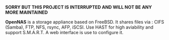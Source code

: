 **SORRY BUT THIS PROJECT IS INTERRUPTED AND WILL NOT BE ANY MORE MAINTAINED**

**OpenNAS** is a storage appliance based on FreeBSD.
It shares files via : CIFS (Samba), FTP, NFS, rsync, AFP, iSCSI. Use HAST for high aviability and support S.M.A.R.T.
A web interface is use to configure it.
